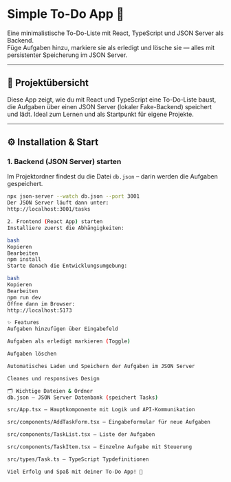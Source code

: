 # Simple To-Do App 📝

Eine minimalistische To-Do-Liste mit React, TypeScript und JSON Server als Backend.  
Füge Aufgaben hinzu, markiere sie als erledigt und lösche sie — alles mit persistenter Speicherung im JSON Server.

---

## 🚀 Projektübersicht

Diese App zeigt, wie du mit React und TypeScript eine To-Do-Liste baust, die Aufgaben über einen JSON Server (lokaler Fake-Backend) speichert und lädt. Ideal zum Lernen und als Startpunkt für eigene Projekte.

---

## ⚙️ Installation & Start

### 1. Backend (JSON Server) starten

Im Projektordner findest du die Datei `db.json` – darin werden die Aufgaben gespeichert.

```bash
npx json-server --watch db.json --port 3001
Der JSON Server läuft dann unter:
http://localhost:3001/tasks

2. Frontend (React App) starten
Installiere zuerst die Abhängigkeiten:

bash
Kopieren
Bearbeiten
npm install
Starte danach die Entwicklungsumgebung:

bash
Kopieren
Bearbeiten
npm run dev
Öffne dann im Browser:
http://localhost:5173

✨ Features
Aufgaben hinzufügen über Eingabefeld

Aufgaben als erledigt markieren (Toggle)

Aufgaben löschen

Automatisches Laden und Speichern der Aufgaben im JSON Server

Cleanes und responsives Design

🗂 Wichtige Dateien & Ordner
db.json – JSON Server Datenbank (speichert Tasks)

src/App.tsx – Hauptkomponente mit Logik und API-Kommunikation

src/components/AddTaskForm.tsx – Eingabeformular für neue Aufgaben

src/components/TaskList.tsx – Liste der Aufgaben

src/components/TaskItem.tsx – Einzelne Aufgabe mit Steuerung

src/types/Task.ts – TypeScript Typdefinitionen

Viel Erfolg und Spaß mit deiner To-Do App! 🚀
```
